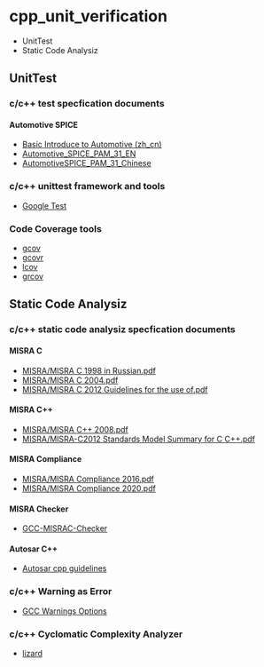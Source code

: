 # cpp_unit_verification

* UnitTest
* Static Code Analysiz

## UnitTest

### c/c++ test specfication documents

#### Automotive SPICE

* [Basic Introduce to Automotive (zh_cn)](./doc/FAQ/automotive.md)
* [Automotive_SPICE_PAM_31_EN](./doc/Automotive/Automotive_SPICE_PAM_31_EN.pdf)
* [AutomotiveSPICE_PAM_31_Chinese](./doc/Automotive/AutomotiveSPICE_PAM_31_Chinese.pdf)

### c/c++ unittest framework and tools

* [Google Test](https://github.com/google/googletest)

### Code Coverage tools

* [gcov](https://gcc.gnu.org/onlinedocs/gcc/Gcov.html)
* [gcovr](https://github.com/gcovr/gcovr)
* [lcov](https://github.com/linux-test-project/lcov)
* [grcov](https://github.com/mozilla/grcov)

## Static Code Analysiz

### c/c++ static code analysiz specfication documents

#### MISRA C

* [MISRA/MISRA C 1998 in Russian.pdf](./doc//MISRA/MISRA%20C%201998%20in%20Russian.pdf)
* [MISRA/MISRA C 2004.pdf](./doc/MISRA/MISRA%20C%202004.pdf)
* [MISRA/MISRA C 2012 Guidelines for the use of.pdf](./doc/MISRA/MISRA%20C%202012%20Guidelines%20for%20the%20use%20of.pdf)

#### MISRA C++

* [MISRA/MISRA C++ 2008.pdf](./doc/MISRA/MISRA%20C++%202008.pdf)
* [MISRA/MISRA-C2012 Standards Model Summary for C  C++.pdf](./doc/MISRA/MISRA-C2012%20Standards%20Model%20Summary%20for%20C%20%20C++.pdf)

#### MISRA Compliance

* [MISRA/MISRA Compliance 2016.pdf](./doc/MISRA/MISRA%20Compliance%202016.pdf)
* [MISRA/MISRA Compliance 2020.pdf](./doc/MISRA/MISRA%20Compliance%202020.pdf)

#### MISRA Checker

* [GCC-MISRAC-Checker](https://github.com/CCU-HPCLAB/GCC-MISRAC-Checker)

#### Autosar C++

* [Autosar cpp guidelines](https://github.com/sbmueller/autosar_cpp_guidelines)

### c/c++ Warning as Error

* [GCC Warnings Options](https://gcc.gnu.org/onlinedocs/gcc/Warning-Options.html)

### c/c++ Cyclomatic Complexity Analyzer

* [lizard](https://github.com/terryyin/lizard)
